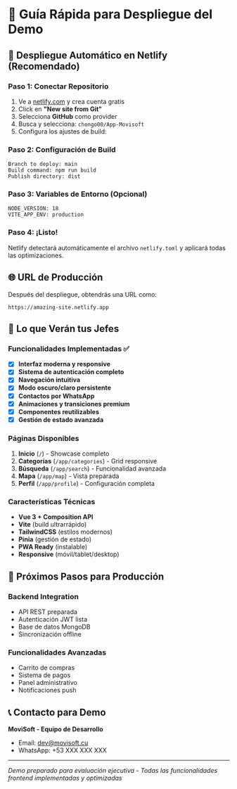 # 🚀 Guía Rápida para Despliegue del Demo

## 🎯 Despliegue Automático en Netlify (Recomendado)

### Paso 1: Conectar Repositorio
1. Ve a [netlify.com](https://netlify.com) y crea cuenta gratis
2. Click en **"New site from Git"**
3. Selecciona **GitHub** como provider
4. Busca y selecciona: `chongo00/App-Movisoft`
5. Configura los ajustes de build:

### Paso 2: Configuración de Build
```
Branch to deploy: main
Build command: npm run build
Publish directory: dist
```

### Paso 3: Variables de Entorno (Opcional)
```
NODE_VERSION: 18
VITE_APP_ENV: production
```

### Paso 4: ¡Listo!
Netlify detectará automáticamente el archivo `netlify.toml` y aplicará todas las optimizaciones.

## 🌐 URL de Producción
Después del despliegue, obtendrás una URL como:
```
https://amazing-site.netlify.app
```

## 🎨 Lo que Verán tus Jefes

### Funcionalidades Implementadas ✅
- [x] **Interfaz moderna y responsive**
- [x] **Sistema de autenticación completo**
- [x] **Navegación intuitiva**
- [x] **Modo oscuro/claro persistente**
- [x] **Contactos por WhatsApp**
- [x] **Animaciones y transiciones premium**
- [x] **Componentes reutilizables**
- [x] **Gestión de estado avanzada**

### Páginas Disponibles
1. **Inicio** (`/`) - Showcase completo
2. **Categorías** (`/app/categories`) - Grid responsive
3. **Búsqueda** (`/app/search`) - Funcionalidad avanzada
4. **Mapa** (`/app/map`) - Vista preparada
5. **Perfil** (`/app/profile`) - Configuración completa

### Características Técnicas
- **Vue 3 + Composition API**
- **Vite** (build ultrarrápido)
- **TailwindCSS** (estilos modernos)
- **Pinia** (gestión de estado)
- **PWA Ready** (instalable)
- **Responsive** (móvil/tablet/desktop)

## 🚀 Próximos Pasos para Producción

### Backend Integration
- API REST preparada
- Autenticación JWT lista
- Base de datos MongoDB
- Sincronización offline

### Funcionalidades Avanzadas
- Carrito de compras
- Sistema de pagos
- Panel administrativo
- Notificaciones push

## 📞 Contacto para Demo
**MoviSoft - Equipo de Desarrollo**
- Email: dev@movisoft.cu
- WhatsApp: +53 XXX XXX XXX

---

*Demo preparado para evaluación ejecutiva - Todas las funcionalidades frontend implementadas y optimizadas*
